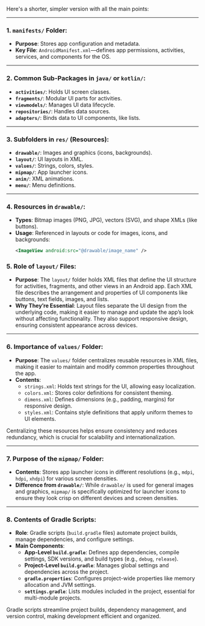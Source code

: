 Here's a shorter, simpler version with all the main points:

---

### 1. **`manifests/` Folder**:
   - **Purpose**: Stores app configuration and metadata.
   - **Key File**: `AndroidManifest.xml`—defines app permissions, activities, services, and components for the OS.

---

### 2. **Common Sub-Packages in `java/` or `kotlin/`**:
   - **`activities/`**: Holds UI screen classes.
   - **`fragments/`**: Modular UI parts for activities.
   - **`viewmodels/`**: Manages UI data lifecycle.
   - **`repositories/`**: Handles data sources.
   - **`adapters/`**: Binds data to UI components, like lists.

---

### 3. **Subfolders in `res/` (Resources)**:
   - **`drawable/`**: Images and graphics (icons, backgrounds).
   - **`layout/`**: UI layouts in XML.
   - **`values/`**: Strings, colors, styles.
   - **`mipmap/`**: App launcher icons.
   - **`anim/`**: XML animations.
   - **`menu/`**: Menu definitions.

---

### 4. **Resources in `drawable/`**:
   - **Types**: Bitmap images (PNG, JPG), vectors (SVG), and shape XMLs (like buttons).
   - **Usage**: Referenced in layouts or code for images, icons, and backgrounds:
     ```xml
     <ImageView android:src="@drawable/image_name" />
     ```

### 5. **Role of `layout/` Files**:
   - **Purpose**: The `layout/` folder holds XML files that define the UI structure for activities, fragments, and other views in an Android app. Each XML file describes the arrangement and properties of UI components like buttons, text fields, images, and lists.
   - **Why They’re Essential**: Layout files separate the UI design from the underlying code, making it easier to manage and update the app’s look without affecting functionality. They also support responsive design, ensuring consistent appearance across devices.

---

### 6. **Importance of `values/` Folder**:
   - **Purpose**: The `values/` folder centralizes reusable resources in XML files, making it easier to maintain and modify common properties throughout the app.
   - **Contents**:
     - `strings.xml`: Holds text strings for the UI, allowing easy localization.
     - `colors.xml`: Stores color definitions for consistent theming.
     - `dimens.xml`: Defines dimensions (e.g., padding, margins) for responsive design.
     - `styles.xml`: Contains style definitions that apply uniform themes to UI elements.

Centralizing these resources helps ensure consistency and reduces redundancy, which is crucial for scalability and internationalization.

---

### 7. **Purpose of the `mipmap/` Folder**:
   - **Contents**: Stores app launcher icons in different resolutions (e.g., `mdpi`, `hdpi`, `xhdpi`) for various screen densities.
   - **Difference from `drawable/`**: While `drawable/` is used for general images and graphics, `mipmap/` is specifically optimized for launcher icons to ensure they look crisp on different devices and screen densities.

---

### 8. **Contents of Gradle Scripts**:
   - **Role**: Gradle scripts (`build.gradle` files) automate project builds, manage dependencies, and configure settings.
   - **Main Components**:
     - **App-Level `build.gradle`**: Defines app dependencies, compile settings, SDK versions, and build types (e.g., `debug`, `release`).
     - **Project-Level `build.gradle`**: Manages global settings and dependencies across the project.
     - **`gradle.properties`**: Configures project-wide properties like memory allocation and JVM settings.
     - **`settings.gradle`**: Lists modules included in the project, essential for multi-module projects.

Gradle scripts streamline project builds, dependency management, and version control, making development efficient and organized.